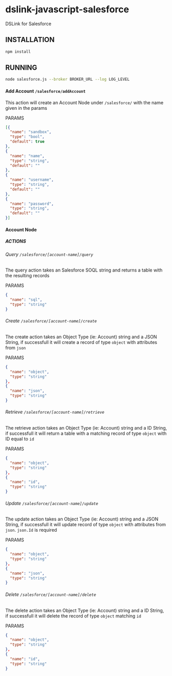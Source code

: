 # dslink-javascript-salesforce
DSLink for Salesforce


## INSTALLATION

```bash
npm install
```

## RUNNING

```bash
node salesforce.js --broker BROKER_URL --log LOG_LEVEL
```


#### Add Account `/salesforce/addAccount`

This action will create an Account Node under `/salesforce/` with the name given in the params

PARAMS
```json
[{
  "name": "sandbox",
  "type": "bool",
  "default": true
},
{
  "name": "name",
  "type": "string",
  "default": ""
},
{
  "name": "username",
  "type": "string",
  "default": ""
},
{
  "name": "password",
  "type": "string",
  "default": ""
}]
```


#### Account Node

##### ACTIONS

###### Query `/salesforce/[account-name]/query`

The query action takes an Salesforce SOQL string and returns a table with the resulting records

PARAMS
```json
{
  "name": "sql",
  "type": "string"
}
```

###### Create `/salesforce/[account-name]/create`

The create action takes an Object Type (ie: Account) string and a JSON String, if successfull it will create a record of type `object` with attributes from `json`

PARAMS
```json
{
  "name": "object",
  "type": "string"
},
{
  "name": "json",
  "type": "string"
}
```

###### Retrieve `/salesforce/[account-name]/retrieve`

The retrieve action takes an Object Type (ie: Account) string and a ID String, if successfull it will return a table with a matching record of type `object` with ID equal to `id`

PARAMS
```json
{
  "name": "object",
  "type": "string"
},
{
  "name": "id",
  "type": "string"
}
```

###### Update `/salesforce/[account-name]/update`

The update action takes an Object Type (ie: Account) string and a JSON String, if successfull it will update record of type `object` with attributes from `json`. `json.Id` is required

PARAMS
```json
{
  "name": "object",
  "type": "string"
},
{
  "name": "json",
  "type": "string"
}
```

###### Delete `/salesforce/[account-name]/delete`

The delete action takes an Object Type (ie: Account) string and a ID String, if successfull it will delete the record of type `object` matching `id`

PARAMS
```json
{
  "name": "object",
  "type": "string"
},
{
  "name": "id",
  "type": "string"
}
```
